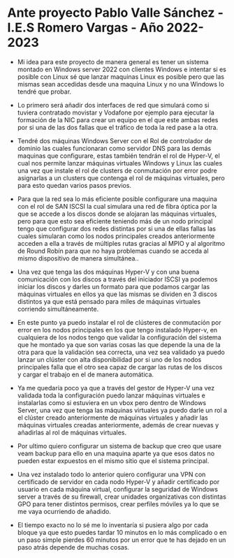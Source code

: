 # Ante proyecto Pablo Valle Sánchez - I.E.S Romero Vargas - Año 2022-2023 
* Mi idea para este proyecto de manera general es tener un sistema montado en Windows server 2022 con clientes Windows e intentar si es posible con Linux sé que lanzar maquinas Linux es posible pero que las mismas sean accedidas desde una maquina Linux y no una Windows lo tendré que probar.

* Lo primero será añadir dos interfaces de red que simulará como si tuviera contratado movistar y Vodafone por ejemplo para ejecutar la formación de la NIC para crear un equipo en el que este ambas redes por si una de las dos fallas que el tráfico de toda la red pase a la otra.

* Tendré dos máquinas Windows Server con el Rol de controlador de dominio las cuales funcionaran como servidor DNS para las demás maquinas que configurare, estas también tendrán el rol de Hyper-V, el cual nos permite lanzar máquinas virtuales Windows y Linux las cuales una vez que instale el rol de clusters de conmutación por error podre asignarlas a un clusters que contenga el rol de máquinas virtuales, pero para esto quedan varios pasos previos.

* Para que la red sea lo más eficiente posible configurare una maquina con el rol de SAN ISCSI la cual simulara una red de fibra óptica por la que se accede a los discos donde se alojaran las máquinas virtuales, pero para que esto sea eficiente teniendo más de un nodo principal tengo que configurar dos redes distintas por si una de ellas fallas las cuales simularan como los nodos principales creados anteriormente acceden a ella a través de múltiples rutas gracias al MPIO y al algoritmo de Round Robín para que no haya problemas cuando se acceda al mismo dispositivo de manera simultánea..

* Una vez que tenga las dos máquinas Hyper-V y con una buena comunicación con los discos a través del iniciador ISCSI ya podemos iniciar los discos y darles un formato para que podamos cargar las máquinas virtuales en ellos ya que las mismas se dividen en 3 discos distintos ya que está pensado para miles de máquinas virtuales corriendo simultáneamente.

* En este punto ya puedo instalar el rol de clústeres de conmutación por error en los nodos principales en los que tengo instalado Hyper-v, en cualquiera de los nodos tengo que validar la configuración del sistema que he montado ya que son varias cosas las que depende la una de la otra para que la validación sea correcta, una vez sea validado ya puedo lanzar un clúster con alta disponibilidad por si uno de los nodos principales falla que el otro sea capaz de cargar las rutas de los discos y cargar el trabajo en el de manera automática.
 
* Ya me quedaría poco ya que a través del gestor de Hyper-V una vez validada toda la configuración puedo lanzar máquinas virtuales e instalarlas como si estuviera en un vbox pero dentro de Windows Server, una vez que tenga las máquinas virtuales ya puedo darle un rol a el clúster creado anteriormente de máquinas virtuales y añadir las máquinas virtuales creadas anteriormente, además de crear nuevas y añadirlas al rol de máquinas virtuales.

* Por ultimo quiero configurar un sistema de backup que creo que usare veam backup para ello en una maquina aparte ya que esos datos no pueden estar expuestos en el mismo sitio que el sistema principal. 

* Una vez instalado todo lo anterior quiero configurar una VPN con certificado de servidor en cada nodo Hyper-V y añadir certificado por usuario en cada máquina virtual, configurar la seguridad de Windows server a través de su firewall, crear unidades organizativas con distintas GPO para tener distintos permisos, crear perfiles móviles ya lo que se me vaya ocurriendo de añadido.

* El tiempo exacto no lo sé me lo inventaría si pusiera algo por cada bloque ya que esto puedes tardar 10 minutos en lo más complicado o en un paso simple pierdes 60 minutos por un error que te has dejado en un paso atrás depende de muchas cosas.
